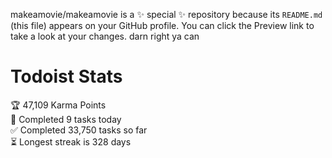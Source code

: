 makeamovie/makeamovie is a ✨ special ✨ repository because its `README.md` (this file) appears on your GitHub profile.
You can click the Preview link to take a look at your changes. darn right ya can

# Todoist Stats

<!-- TODO-IST:START -->
🏆  47,109 Karma Points           
🌸  Completed 9 tasks today           
✅  Completed 33,750 tasks so far           
⏳  Longest streak is 328 days
<!-- TODO-IST:END -->
